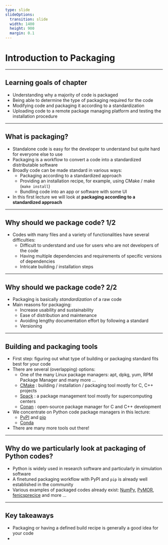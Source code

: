 ```yaml
---
type: slide
slideOptions:
  transition: slide
  width: 1400
  height: 900
  margin: 0.1
---
```


<style>
  .reveal strong {
    font-weight: bold;
    color: orange;
  }
  .reveal p {
    text-align: left;
  }
  .reveal section h1 {
    color: orange;
  }
  .reveal section h2 {
    color: orange;
  }
</style>

# Introduction to Packaging

---

## Learning goals of chapter

- Understanding why a majority of code is packaged
- Being able to determine the type of packaging required for the code
- Modifying code and packaging it according to a standardization
- Uploading code to a remote package managing platform and testing the installation procedure

---

## What is packaging?

- Standalone code is easy for the developer to understand but quite hard for everyone else to use
- Packaging is a workflow to convert a code into a standardized distributable software
- Broadly code can be made standard in various ways:
    - Packaging according to a standardized approach
    - Providing an installation recipe, for example, using CMake / make (`make install`)
    - Bundling code into an app or software with some UI
- In this first lecture we will look at **packaging according to a standardized approach**

---

## Why should we package code? 1/2

- Codes with many files and a variety of functionalities have several difficulties:
    - Difficult to understand and use for users who are not developers of the code
    - Having multiple dependencies and requirements of specific versions of dependencies
    - Intricate building / installation steps

---

## Why should we package code? 2/2

- Packaging is basically *standardization* of a raw code
- Main reasons for packaging:
    - Increase usability and sustainability
    - Ease of distribution and maintenance
    - Avoiding lengthy documentation effort by following a standard
    - Versioning

---

## Building and packaging tools

- First step: figuring out what type of building or packaging standard fits best for your code
- There are several (overlapping) options:
    - One of the many Linux package managers: apt, dpkg, yum, RPM Package Manager and many more ...
    - [CMake](https://cmake.org/) <span>: building / installation / packaging tool mostly for C, C++ projects<!-- .element: class="fragment" data-fragment-index="1" --></span>
    - [Spack](https://spack.io/) <span>: a package management tool mostly for supercomputing centers<!-- .element: class="fragment" data-fragment-index="1" --></span>
    - [Conan](https://conan.io/) <span>: open-source package manager for C and C++ development<!-- .element: class="fragment" data-fragment-index="1" --></span>
- <span>We concentrate on Python code package managers in this lecture:<!-- .element: class="fragment" data-fragment-index="2" --></span>
    - <span> [PyPI](https://pypi.org/) and [pip](https://pypi.org/project/pip/)<!-- .element: class="fragment" data-fragment-index="2" --></span>
    - <span> [Conda](https://docs.conda.io/en/latest/)<!-- .element: class="fragment" data-fragment-index="2" --></span>
- There are many more tools out there!

---

## Why do we particularly look at packaging of Python codes?

- Python is widely used in research software and particularly in simulation software
- A finetuned packaging workflow with PyPI and `pip` is already well established in the community
- Various examples of packaged codes already exist: [NumPy](https://pypi.org/project/numpy/), [PyMOR](https://pypi.org/project/pymor/), [fenicsprecice](https://pypi.org/project/fenicsprecice/) and more ...

---

## Key takeaways

- Packaging or having a defined build recipe is generally a good idea for your code
- 
